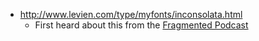 

* http://www.levien.com/type/myfonts/inconsolata.html
  * First heard about this from the [Fragmented Podcast](http://fragmentedpodcast.com/2015/02)

